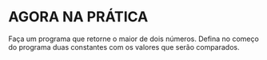 <h1>AGORA NA PRÁTICA </h1>
Faça um programa que retorne o maior de dois números. Defina no começo do programa duas constantes com os valores que serão comparados.
